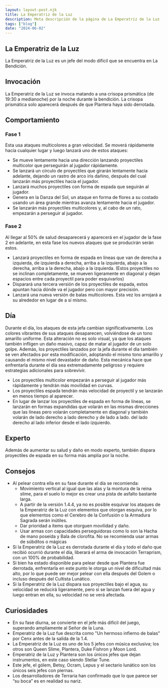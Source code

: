 ```yaml
---
layout: layout-post.njk
title: La Emperatriz de la Luz
description: Meta descripción de la página de La Emperatriz de la Luz
tags: ["blog"]
date: "2024-06-02"
---
```


## La Emperatriz de la Luz

La Emperatriz de la Luz es un jefe del modo difícil que se encuentra en La Bendición.

## Invocación

La Emperatriz de la Luz se invoca matando a una crisopa prismática (de 19:30 a medianoche) por la noche durante la bendición. La crisopa prismática solo aparecerá después de que Plantera haya sido derrotada.

## Comportamiento

### Fase 1

Esta usa ataques multicolores a gran velocidad. Se moverá rápidamente hacia cualquier lugar y luego lanzará uno de estos ataques:

- Se mueve lentamente hacia una dirección lanzando proyectiles multicolor que perseguirán al jugador rápidamente.
- Se lanzará un círculo de proyectiles que girarán lentamente hacia adelante, dejando un rastro de arco iris dañino, después del cual lanzarán más proyectiles hacia el jugador.
- Lanzará muchos proyectiles con forma de espada que seguirán al jugador.
- Genera en la Danza del Sol, un ataque en forma de flores a su costado usando un área grande mientras avanza lentamente hacia el jugador.
- Se lanzarán más proyectiles multicolores y, al cabo de un rato, empezarán a perseguir al jugador.

### Fase 2

Al llegar al 50% de salud desaparecerá y aparecerá en el jugador de la fase 2 en adelante, en esta fase los nuevos ataques que se producirán serán estos.

- Lanzará proyectiles en forma de espada en líneas que van de derecha a izquierda, de izquierda a derecha, arriba a la izquierda, abajo a la derecha, arriba a la derecha, abajo a la izquierda. (Estos proyectiles no se inclinan completamente, se mueven ligeramente en diagonal y dejan espacios entre cada proyectil para poder esquivarlos)
- Disparará una tercera versión de los proyectiles de espada, estos apuntan hacia dónde va el jugador pero con mayor precisión.
- Lanzará una nueva versión de balas multicolores. Esta vez los arrojará a su alrededor en lugar de a sí mismo.

## Día

Durante el día, los ataques de esta jefa cambian significativamente. Los colores vibrantes de sus ataques desaparecen, volviéndose de un tono amarillo uniforme. Esta alteración no es solo visual, ya que los ataques también infligen un daño masivo, capaz de matar al jugador de un solo golpe. Además, los proyectiles lanzados por la jefa durante el día también se ven afectados por esta modificación, adoptando el mismo tono amarillo y causando el mismo nivel devastador de daño. Esta mecánica hace que enfrentarla durante el día sea extremadamente peligroso y requiere estrategias adicionales para sobrevivir.

- Los proyectiles multicolor empezarán a perseguir al jugador más rápidamente y tendrán más movilidad en curvas.
- Los proyectiles espada tendrán más velocidad de proyectil y se lanzarán en menos tiempo al aparecer.
- En lugar de lanzar los proyectiles de espada en forma de líneas, se lanzarán en formas expandidas que volarán en las mismas direcciones que las líneas pero volarán completamente en diagonal y también volarán de lado derecho a lado derecho y de lado a lado. del lado derecho al lado inferior desde el lado izquierdo.

## Experto

Además de aumentar su salud y daño en modo experto, también dispara proyectiles de espada en su forma más amplia por la noche.

## Consejos

- Al pelear contra ella en su fase durante el día se recomienda:
  - Movimiento vertical al igual que las alas y la montura de la reina slime, para el suelo lo mejor es crear una pista de asfalto bastante larga.
  - A partir de la versión 1.4.4, ya no es posible esquivar los ataques de la Emperatriz de la Luz con elementos que otorgan esquiva, por lo que elementos como el Cerebro de la Confusión o la Armadura Sagrada serán inútiles.
  - Dar prioridad a ítems que otorguen movilidad y daño.
  - Usar armas con capacidades perseguidoras como lo son la Hacha de mano poseída y Bala de clorofita. No se recomienda usar armas de súbditos o mágicas
- Si la Emperatriz de la Luz es derrotada durante el día y todo el daño que recibió ocurrió durante el día, liberará el arma de invocación Terraprism, con un 100% de probabilidad.
- Si bien ha estado disponible para pelear desde que Plantera fue derrotada, enfrentarla en este punto le otorga un nivel de dificultad más alto, por lo que puede ser mejor pelear con ella después del Golem o incluso después del Cultista Lunático.
- Si la Emperatriz de la Luz dispara sus proyectiles bajo el agua, su velocidad se reducirá ligeramente, pero si se lanzan fuera del agua y luego entran en ella, su velocidad no se verá afectada.

## Curiosidades

- En su fase diurna, se convierte en el jefe más difícil del juego, superando ampliamente al Señor de la Luna.
- Emperatriz de la Luz fue descrita como "Un hermoso infierno de balas" por Cenx antes de la salida de la 1.4.
- La Emperatriz de la Luz es uno de los 5 jefes con música exclusiva; los otros son Queen Slime, Plantera, Duke Fishron y Moon Lord.
- Emperatriz de la Luz y Plantera son los únicos jefes que dejan instrumentos, en este caso siendo Stellar Tune.
- Este jefe, el gólem, Betsy, Ocram, Lepus y el sectario lunático son los únicos seis jefes con piernas.
- Los desarrolladores de Terraria han confirmado que lo que parece ser “su boca” es en realidad su nariz.
